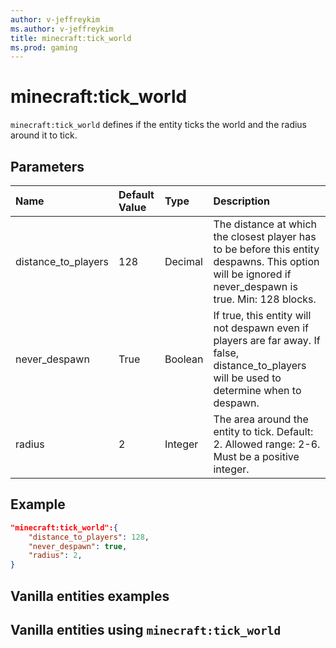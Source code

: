 ```yaml
---
author: v-jeffreykim
ms.author: v-jeffreykim
title: minecraft:tick_world
ms.prod: gaming
---
```


# minecraft:tick_world

`minecraft:tick_world` defines if the entity ticks the world and the radius around it to tick.

## Parameters

|Name |Default Value  |Type  |Description  |
|:----------|:----------|:----------|:----------|
| distance_to_players| 128| Decimal| The distance at which the closest player has to be before this entity despawns. This option will be ignored if never_despawn is true. Min: 128 blocks. |
| never_despawn| True| Boolean| If true, this entity will not despawn even if players are far away. If false, distance_to_players will be used to determine when to despawn. |
| radius| 2| Integer| The area around the entity to tick. Default: 2. Allowed range: 2-6. Must be a positive integer. |

## Example

```json
"minecraft:tick_world":{
    "distance_to_players": 128,
    "never_despawn": true,
    "radius": 2,
}
```

## Vanilla entities examples



## Vanilla entities using `minecraft:tick_world`
